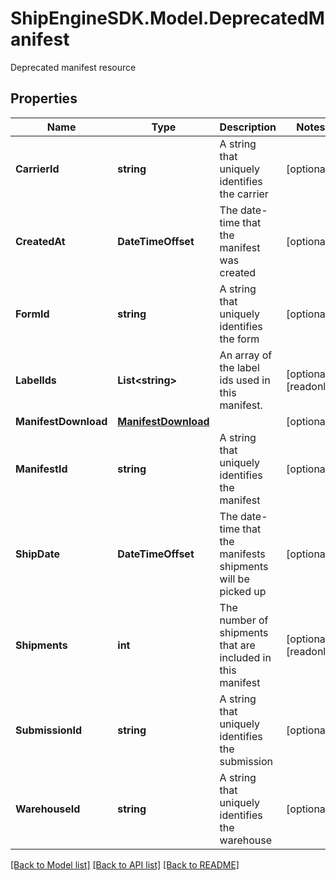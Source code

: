 # ShipEngineSDK.Model.DeprecatedManifest
Deprecated manifest resource

## Properties

Name | Type | Description | Notes
------------ | ------------- | ------------- | -------------
**CarrierId** | **string** | A string that uniquely identifies the carrier | [optional] 
**CreatedAt** | **DateTimeOffset** | The date-time that the manifest was created | [optional] 
**FormId** | **string** | A string that uniquely identifies the form | [optional] 
**LabelIds** | **List&lt;string&gt;** | An array of the label ids used in this manifest. | [optional] [readonly] 
**ManifestDownload** | [**ManifestDownload**](ManifestDownload.md) |  | [optional] 
**ManifestId** | **string** | A string that uniquely identifies the manifest | [optional] 
**ShipDate** | **DateTimeOffset** | The date-time that the manifests shipments will be picked up | [optional] 
**Shipments** | **int** | The number of shipments that are included in this manifest | [optional] [readonly] 
**SubmissionId** | **string** | A string that uniquely identifies the submission | [optional] 
**WarehouseId** | **string** | A string that uniquely identifies the warehouse | [optional] 

[[Back to Model list]](../../README.md#documentation-for-models) [[Back to API list]](../../README.md#documentation-for-api-endpoints) [[Back to README]](../../README.md)

